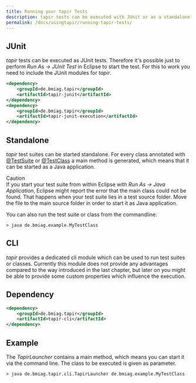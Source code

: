 ```yaml
---
title: Running your tapir Tests
description: tapir tests can be executed with JUnit or as a standalone application. Moreover, it's possible to add custom launchers.
permalink: /docs/usingtapir/running-tapir-tests/
---
```


## JUnit

<i>tapir</i> tests can be executed as JUnit tests. Therefore it's possible just to perform <i>Run As -&gt; JUnit Test</i> in Eclipse to start the test. For this to work you need to include the JUnit modules for <i>tapir</i>.

``` xml
<dependency>
    <groupId>de.bmiag.tapir</groupId>
    <artifactId>tapir-junit</artifactId>
</dependency>
<dependency>
    <groupId>de.bmiag.tapir</groupId>
    <artifactId>tapir-junit-execution</artifactId>
</dependency>
```
## Standalone

<i>tapir</i> test suites can be started standalone. For every class annotated
with
[@TestSuite](https://www.javadoc.io/page/de.bmiag.tapir/tapir/latest/de/bmiag/tapir/execution/annotations/suite/TestSuite.html) or [@TestClass](https://www.javadoc.io/page/de.bmiag.tapir/tapir/latest/de/bmiag/tapir/execution/annotations/testclass/TestClass.html) a
main method is generated, which means that it can be started as a Java
application.

<div class="panel panel-warning">
  <div class="panel-heading">
    <div class="panel-title"><span class="fa fa-warning"></span> Caution</div>
  </div>
  <div class="panel-body">
  If you start your test suite from within Eclipse with <i>Run As -&gt; Java
  Application</i>, Eclipse might report the error that the main class could
  not be found. That happens when your test suite lies in a test source
  folder. Move the file to the main source folder in order to start it as
  Java application.
  </div>
</div>

You can also run the test suite or class from the commandline:

``` text
> java de.bmiag.example.MyTestClass
```

## CLI

<i>tapir</i> provides a dedicated cli module which can be used to run test
suites or classes. Currently this module does not provide any advantages
compared to the way introduced in the last chapter, but later on you
might be able to provide some custom properties which influence the
execution.

## Dependency

``` xml
<dependency>
    <groupId>de.bmiag.tapir</groupId>
    <artifactId>tapir-cli</artifactId>
</dependency>
```

## Example

The *TapirLauncher* contains a main method, which means you can start it
via the command line. The class to be executed is given as parameter.

``` text
> java de.bmiag.tapir.cli.TapirLauncher de.bmiag.example.MyTestClass
```
